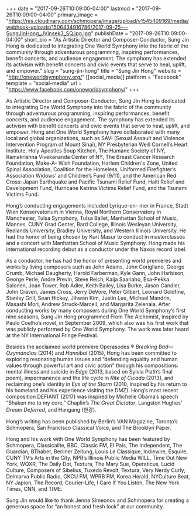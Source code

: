 +++
date = "2017-09-26T10:09:00-04:00"
lastmod = "2017-09-26T10:09:00-04:00"
primary_image = "https://res.cloudinary.com/schmopera/image/upload/v1545409169/media/webhook-uploads/1506434916786/2017-09-25---SungJinHong_JVinsek3_SQ.jpg.jpg"
publishDate = "2017-09-26T10:09:00-04:00"
short_bio = "As Artistic Director and Composer-Conductor, Sung Jin Hong is dedicated to integrating One World Symphony into the fabric of the community through adventurous programming, inspiring performances, benefit concerts, and audience engagement. The symphony has extended its activism with benefit concerts and civic events that serve to heal, uplift, and empower."
slug = "sung-jin-hong"
title = "Sung Jin Hong"
website = "http://oneworldsymphony.org/"
[[social_media]]
platform = "Facebook"
template = "social-media"
url = "https://www.facebook.com/oneworldsymphony/"
+++

As Artistic Director and Composer-Conductor, Sung Jin Hong is dedicated to integrating One
World Symphony into the fabric of the community through adventurous programming, inspiring
performances, benefit concerts, and audience engagement. The symphony has extended its
activism with benefit concerts and civic events that serve to heal, uplift, and empower. Hong and One World Symphony have collaborated with many local and global organizations, such as
SAVI (Sexual Assault and Violence Intervention Program of Mount Sinai), NY Presbyterian Weill
Cornell’s Heart Institute, Holy Apostles Soup Kitchen, The Humane Society of NY, Ramakrishna
Vivekananda Center of NY, The Breast Cancer Research Foundation, Make-A- Wish
Foundation, Harlem Children&#39;s Zone, United Spinal Association, Coalition for the Homeless,
Uniformed Firefighter’s Association Widows’ and Children’s Fund (9/11), and the American Red
Cross: Japan Earthquake and Pacific Tsunami Relief Fund, Haiti Relief and Development Fund,
Hurricane Katrina Victims Relief Fund, and the Tsunami Victims Fund.

Hong’s conducting engagements included Lyrique-en- mer in France, Stadt Wien
Konservatorium in Vienna, Royal Northern Conservatory in Manchester, Tulsa Symphony, Tulsa
Ballet, Manhattan School of Music, Mannes, CUNY Grad Center, Bard College, Illinois
Wesleyan University, Redlands University, Bradley University, and Western Illinois University.
He had the honor of being chosen by Kurt Masur to conduct in masterclasses and a concert
with Manhattan School of Music Symphony. Hong made his international recording debut as a
conductor under the Naxos record label.

As a conductor, he has had the honor of presenting world premieres and works by living
composers such as John Adams, John Corigliano, George Crumb, Michael Daugherty, Harold
Farberman, Kyle Gann, John Harbison, George Perle, Andre Previn, Steve Reich, Kaija
Saariaho, Esa-Pekka Salonen, Joan Tower, Rob Adler, Keith Bailey, Lisa Burke, Jason Candler,
John Craven, James Cross, Jerry DeVore, Peter Gilbert, Leonard Goldfine, Stanley Grill, Sean
Hickey, Jihwan Kim, Justin Lee, Michael Mandrin, Masashi Mori, Andrew Struck-Marcell, and
Margarita Zelenaia. After conducting works by many composers during One World Symphony’s
first nine seasons, Sung Jin Hong programmed From The Alchemist, inspired by Paulo Coelho’s
novel, in September 2009, which also was his first work that was publicly performed by One
World Symphony. The work was later heard at the NY International Fringe Festival.

Besides the acclaimed world premiere Operasodes ® *Breaking Bad—Ozymandias* (2014) and
*Hannibal* (2015), Hong has been committed to exploring resonating human issues and
“defending equality and human values through powerful art and civic action” through his
compositions: mental illness and suicide in *Edge* (2013, based on Sylvia Plath’s final poem),
impermanence and the life cycle in *Rite of Cicada* (2013), and reclaiming one’s identity in *Eye of the Storm* (2010, inspired by his return to his homeland and his experience visiting the DMZ). Hong’s most recent composition DEFIANT (2017) was inspired by Michelle Obama’s speech “Shaken me to my core,” Chaplin’s *The Great Dictator*, Langston Hughes’ *Dream Deferred*, and Hangang (한강).

Hong’s writing has been published by Berlin’s VAN Magazine, Toronto’s Schmopera, San
Francisco Classical Voice, and The Brooklyn Paper.


Hong and his work with One World Symphony has been featured by Schmopera, Classicalite,
BBC, Classic FM, El Pais, The Independent, The Guardian, BThaber, Berliner Zeitung, Louis Le
Classique, Indiewire, Esquire, CUNY TV’s Arts in the City, NPR’s Illinois Public Media WILL,
Time Out New York, WQXR, The Daily Dot, Textura, The Mary Sue, Operaticus, Lucid Culture,
Composers of Sibelius, Tuxedo Revolt, Textura, Very Nerdy Curly, Delmarva Public Radio,
CKCU FM, WPRB FM, Korea Herald, NYCulture Beat, NY Japion, The Record, Courier-Life, I
Care If You Listen, The New York Times, CNN, and TIME.

Sung Jin would like to thank Jenna Simeonov and Schmopera for creating a generous space for
“an honest and fresh look” at our community.
